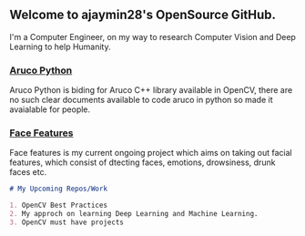 ## Welcome to ajaymin28's OpenSource GitHub.

I'm a Computer Engineer, on my way to research Computer Vision and Deep Learning to help Humanity.

### [Aruco Python](https://github.com/ajaymin28/Aruco_python)

Aruco Python is biding for Aruco C++ library available in OpenCV, there are no such clear documents available to code aruco in python so made it avaialable for people.

### [Face Features](https://face-features.herokuapp.com/)

Face features is my current ongoing project which aims on taking out facial features, which consist of dtecting faces, emotions, drowsiness, drunk faces etc.


```markdown
# My Upcoming Repos/Work 

1. OpenCV Best Practices
2. My approch on learning Deep Learning and Machine Learning.
3. OpenCV must have projects

```
